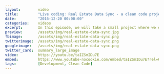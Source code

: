 ```yaml
---
layout:        video
title:         "Live coding: Real Estate Data Sync - a clean code project"
date:          "2016-12-20 00:00:00"
categories:    videos
excerpt:       In this episode, we will take a small project where we download data from an API, put it into multiple local databases. With clean code of course.
preview:       /assets/img/real-estate-data-sync.jpg
fbimage:       /assets/img/real-estate-data-sync.png
twitterimage:  /assets/img/real-estate-data-sync.png
googleimage:   /assets/img/real-estate-data-sync.png
twitter_card:  summary_large_image
video:         https://youtu.be/taIZSmIDu7E
embed:         https://www.youtube-nocookie.com/embed/taIZSmIDu7E?rel=0
tags:          [Development, Clean Code]
---
```

